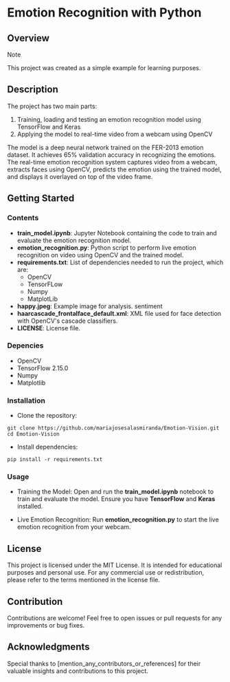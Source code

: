 # Emotion Recognition with Python
## Overview 

> [!Note]
> This project was created as a simple example for learning purposes.

## Description 
The project has two main parts:
1. Training, loading and testing an emotion recognition model using TensorFlow and Keras
2. Applying the model to real-time video from a webcam using OpenCV

The model is a deep neural network trained on the FER-2013 emotion dataset. It achieves 65% validation accuracy in recognizing the emotions. The real-time
emotion recognition system captures video from a webcam, extracts faces using OpenCV, predicts the emotion using the trained model, and displays it
overlayed on top of the video frame. 

## Getting Started 
### Contents
- **train_model.ipynb**: Jupyter Notebook containing the code to train and evaluate the emotion recognition model.
- **emotion_recognition.py**: Python script to perform live emotion recognition on video using OpenCV and the trained model.
- **requirements.txt**: List of dependencies needed to run the project, which are:
  - OpenCV
  - TensorFLow
  - Numpy
  - MatplotLib  
- **happy.jpeg**: Example image for analysis. sentiment
- **haarcascade_frontalface_default.xml**: XML file used for face detection with OpenCV's cascade classifiers.
- **LICENSE**: License file.

### Depencies
- OpenCV
- TensorFlow 2.15.0
- Numpy
- Matplotlib

### Installation
- Clone the repository:
```
git clone https://github.com/mariajosesalasmiranda/Emotion-Vision.git
cd Emotion-Vision
```
- Install dependencies:
```
pip install -r requirements.txt
```
### Usage
- Training the Model:
Open and run the **train_model.ipynb** notebook to train and evaluate the model. Ensure you have **TensorFlow** and **Keras** installed.

- Live Emotion Recognition:
Run **emotion_recognition.py** to start the live emotion recognition from your webcam.

## License 
This project is licensed under the MIT License. It is intended for educational purposes and personal use. For any commercial use or redistribution, please refer to the terms mentioned in the license file.

## Contribution 
Contributions are welcome! Feel free to open issues or pull requests for any improvements or bug fixes. 

## Acknowledgments 
Special thanks to [mention_any_contributors_or_references] for their valuable insights and contributions to this project.
